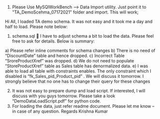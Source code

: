 
1. Please Use MySQlWorkBench --> Data Import utility. Just point it to "TA_DemoScehma_07172021" folder and import. This will work;

Hi All,
I loaded TA demo schema. It was not easy and it took me a day and half to load. Please note below:
1.	schema.sql  I have to adjust schema a bit to load the data. Please feel free to ask for details. Below is summary:

a)	Please refer inline comments for schema changes
b)	There is no need of “DiscountDate” table and hence dropped. 
c)	Incorrect Table “SroreProductXref” was dropped. 
d)	We do not need to populate “StoreProductXref” table as Sales table has denormalized data. 
e)	I was able to load all table with constraints enables. The only constraint which I disabled is “fk_Sales_pid_Product_pid” . We will discuss it tomorrow. I strongly believe that no one has to change their query for these changes

2.	It was not easy to prepare dump and load script. If interested, I will discuss with you guys tomorrow. Please take a look “DemoDataLoadScript.pdf” for python code.
3.	For loading the data, just refer readme document.
Please let me know – in case of any question.
Regards
Krishna Kumar



